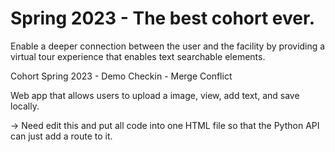 # Spring 2023 - The best cohort ever.
Enable a deeper connection between the user and the facility by providing a virtual tour experience that enables text searchable elements.

Cohort Spring 2023 - Demo Checkin - Merge Conflict


Web app that allows users to upload a image, view, add text, and save locally.


-> Need edit this and put all code into one HTML file so that the Python API can just add a route to it.
